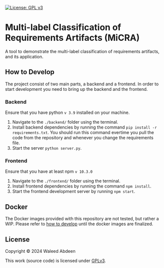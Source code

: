[![License: GPL v3](https://img.shields.io/badge/License-GPLv3-blue.svg)](https://www.gnu.org/licenses/gpl-3.0)

# Multi-label Classification of Requirements Artifacts (MiCRA)

A tool to demonstrate the multi-label classification of requirements artifacts, and its application.




## How to Develop

The project consist of two main parts, a backend and a frontend. In order to start development you need to bring up the backend and the frontend.

### Backend

Ensure that you have python `v 3.9` installed on your machine.

1. Navigate to the `./backend/` folder using the terminal.
2. Install backend dependencies by running the command `pip install -r requirements.txt`. You should run this command evertime you pull the code from the repository and whenever you change the requirements file.
3. Start the server `python server.py`.


### Frontend

Ensure that you have at least npm `v 10.3.0`

1. Navigate to the `./frontend/` folder using the terminal.
2. Install frontend dependencies by running the command `npm install`.
3. Start the frontend development server by running `npm start`.


## Docker

The Docker images provided with this repository are not tested, but rather a WIP. Please refer to [how to develop](#how-to-develop) until the docker images are finalized.


## License

Copyright © 2024 Waleed Abdeen

This work (source code) is licensed under  [GPLv3](./LICENSE).
